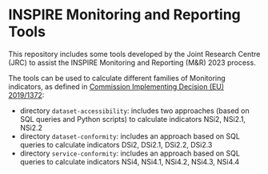# INSPIRE Monitoring and Reporting Tools

This repository includes some tools developed by the Joint Research Centre (JRC) to assist the INSPIRE Monitoring and Reporting (M&R) 2023 process.

The tools can be used to calculate different families of Monitoring indicators, as defined in [Commission Implementing Decision (EU) 2019/1372](http://data.europa.eu/eli/dec_impl/2019/1372/oj):

- directory `dataset-accessibility`: includes two approaches (based on SQL queries and Python scripts) to calculate indicators NSi2, NSi2.1, NSi2.2
- directory `dataset-conformity`: includes an approach based on SQL queries to calculate indicators DSi2, DSi2.1, DSi2.2, DSi2.3
- directory `service-conformity`: includes an approach based on SQL queries to calculate indicators NSi4, NSi4.1, NSi4.2, NSi4.3, NSi4.4 
